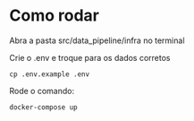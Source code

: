 # Como rodar
Abra a pasta src/data_pipeline/infra no terminal

Crie o .env e troque para os dados corretos
```
cp .env.example .env
```

Rode o comando:
```
docker-compose up
```